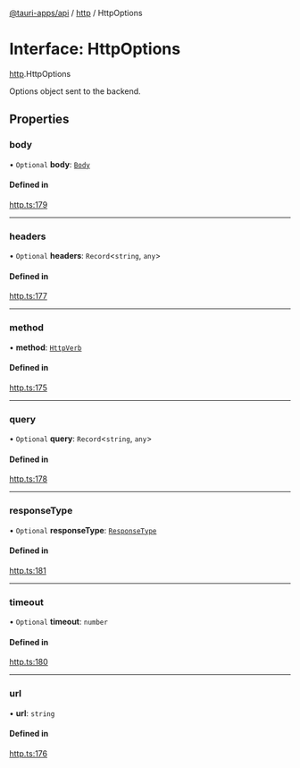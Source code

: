 [@tauri-apps/api](../README.md) / [http](../modules/http.md) / HttpOptions

# Interface: HttpOptions

[http](../modules/http.md).HttpOptions

Options object sent to the backend.

## Properties

### body

• `Optional` **body**: [`Body`](../classes/http.Body.md)

#### Defined in

[http.ts:179](https://github.com/tauri-apps/tauri/blob/cf22f4c/tooling/api/src/http.ts#L179)

___

### headers

• `Optional` **headers**: `Record`<`string`, `any`\>

#### Defined in

[http.ts:177](https://github.com/tauri-apps/tauri/blob/cf22f4c/tooling/api/src/http.ts#L177)

___

### method

• **method**: [`HttpVerb`](../modules/http.md#httpverb)

#### Defined in

[http.ts:175](https://github.com/tauri-apps/tauri/blob/cf22f4c/tooling/api/src/http.ts#L175)

___

### query

• `Optional` **query**: `Record`<`string`, `any`\>

#### Defined in

[http.ts:178](https://github.com/tauri-apps/tauri/blob/cf22f4c/tooling/api/src/http.ts#L178)

___

### responseType

• `Optional` **responseType**: [`ResponseType`](../enums/http.ResponseType.md)

#### Defined in

[http.ts:181](https://github.com/tauri-apps/tauri/blob/cf22f4c/tooling/api/src/http.ts#L181)

___

### timeout

• `Optional` **timeout**: `number`

#### Defined in

[http.ts:180](https://github.com/tauri-apps/tauri/blob/cf22f4c/tooling/api/src/http.ts#L180)

___

### url

• **url**: `string`

#### Defined in

[http.ts:176](https://github.com/tauri-apps/tauri/blob/cf22f4c/tooling/api/src/http.ts#L176)
